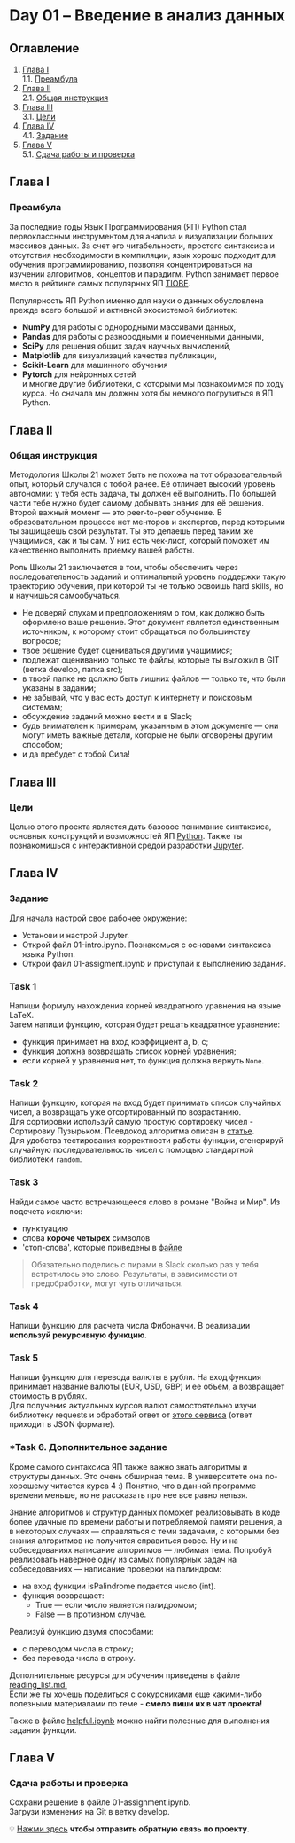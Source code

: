 # Day 01 – Введение в анализ данных
## Оглавление
1. [Глава I](#глава-i) \
    1.1. [Преамбула](#преамбула)
2. [Глава II](#глава-ii) \
    2.1. [Общая инструкция](#общая-инструкция)
3. [Глава III](#глава-iii) \
    3.1. [Цели](#цели) 
4. [Глава IV](#глава-iv) \
    4.1. [Задание](#задание)
5. [Глава V](#глава-v) \
    5.1. [Сдача работы и проверка](#сдача-работы-и-проверка)

## Глава I
### Преамбула
За последние годы Язык Программирования (ЯП) Python стал первоклассным инструментом для анализа и визуализации
больших массивов данных. За счет его читабельности, простого синтаксиса и отсутствия необходимости в компиляции,
язык хорошо подходит для обучения программированию, позволяя концентрироваться на изучении алгоритмов, концептов и парадигм.
Python занимает первое место в рейтинге самых популярных ЯП [TIOBE](https://ru.wikipedia.org/wiki/%D0%98%D0%BD%D0%B4%D0%B5%D0%BA%D1%81_TIOBE).

Популярность ЯП Python именно для науки о данных обусловлена прежде всего большой и активной экосистемой библиотек:
- **NumPy** для работы с однородными массивами данных, 
- **Pandas** для работы с разнородными и помеченными данными, 
- **SciPy** для решения общих задач научных вычислений, 
- **Matplotlib** для визуализаций качества публикации, 
- **Scikit-Learn** для машинного обучения
- **Pytorch** для нейронных сетей \
и многие другие библиотеки, с которыми мы познакомимся по ходу курса. Но сначала мы должны хотя бы немного погрузиться в ЯП Python.

## Глава II
### Общая инструкция

Методология Школы 21 может быть не похожа на тот образовательный опыт, который случался с тобой ранее. Её отличает высокий уровень автономии: у тебя есть задача, ты должен её выполнить. По большей части тебе нужно будет самому добывать знания для её решения. Второй важный момент — это peer-to-peer обучение. В образовательном процессе нет менторов и экспертов, перед которыми ты защищаешь свой результат. Ты это делаешь перед таким же учащимися, как и ты сам. У них есть чек-лист, который поможет им качественно выполнить приемку вашей работы.

Роль Школы 21 заключается в том, чтобы обеспечить через последовательность заданий и оптимальный уровень поддержки такую траекторию обучения, при которой ты не только освоишь hard skills, но и научишься самообучаться.

- Не доверяй слухам и предположениям о том, как должно быть оформлено ваше решение. Этот документ является единственным источником, к которому стоит обращаться по большинству вопросов;
- твое решение будет оцениваться другими учащимися;
- подлежат оцениванию только те файлы, которые ты выложил в GIT (ветка develop, папка src);
- в твоей папке не должно быть лишних файлов — только те, что были указаны в задании;
- не забывай, что у вас есть доступ к интернету и поисковым системам;
- обсуждение заданий можно вести и в Slack;
- будь внимателен к примерам, указанным в этом документе — они могут иметь важные детали, которые не были оговорены другим способом;
- и да пребудет с тобой Сила!

## Глава III
### Цели
Целью этого проекта является дать базовое понимание синтаксиса, основных конструкций и возможностей ЯП [Python](https://www.python.org/). Также ты познакомишься с интерактивной средой разработки [Jupyter](https://jupyter.org/).

## Глава IV
### Задание

Для начала настрой свое рабочее окружение: 
* Установи и настрой Jupyter.
* Открой файл 01-intro.ipynb. Познакомься с основами синтаксиса языка Python.
* Открой файл 01-assigment.ipynb и приступай к выполнению задания.

### Task 1
Напиши формулу нахождения корней квадратного уравнения на языке LaTeX.\
Затем напиши функцию, которая будет решать квадратное уравнение:
- функция принимает на вход коэффициент a, b, c;
- функция должна возвращать список корней уравнения;
- если корней у уравнения нет, то функция должна вернуть ```None```.

### Task 2
Напиши функцию, которая на вход будет принимать список случайных чисел, а возвращать уже отсортированный по возрастанию. \
Для сортировки используй самую простую сортировку чисел - Сортировку Пузырьком. Псевдокод алгоритма описан в [статье](https://ru.wikipedia.org/wiki/%D0%A1%D0%BE%D1%80%D1%82%D0%B8%D1%80%D0%BE%D0%B2%D0%BA%D0%B0_%D0%BF%D1%83%D0%B7%D1%8B%D1%80%D1%8C%D0%BA%D0%BE%D0%BC). \
Для удобства тестирования корректности работы функции, сгенерируй случайную последовательность чисел с помощью стандартной библиотеки ```random```.

### Task 3
Найди самое часто встречающееся слово в романе "Война и Мир".
Из подсчета исключи:
- пунктуацию
- слова **короче четырех** символов
- 'cтоп-слова', которые приведены в [файле](datasets/stop_words_russian.txt)

>Обязательно поделись с пирами в Slack сколько раз у тебя встретилось это слово. Результаты, в зависимости от предобработки, могут чуть отличаться.

### Task 4
Напиши функцию для расчета числа Фибоначчи. В реализации **используй рекурсивную функцию**.

### Task 5
Напиши функцию для перевода валюты в рубли. 
На вход функция принимает название валюты (EUR, USD, GBP) и ее объем, а возвращает стоимость в рублях.  
Для получения актуальных курсов валют самостоятельно изучи библиотеку requests и обработай ответ от [этого сервиса](https://www.cbr-xml-daily.ru/daily_json.js) (ответ приходит в JSON формате).

### *Task 6. Дополнительное задание
Кроме самого синтаксиса ЯП также важно знать алгоритмы и структуры данных. Это очень обширная тема. В университете она по-хорошему читается курса 4 :) Понятно, что в данной программе времени меньше, но не рассказать про нее все равно нельзя.

Знание алгоритмов и структур данных поможет реализовывать в коде более удачные по времени работы и потребляемой памяти решения, а в некоторых случаях — справляться с теми задачами, с которыми без знания алгоритмов не получится справиться вовсе. Ну и на собеседованиях написание алгоритмов — любимая тема. Попробуй реализовать наверное одну из самых популярных задач на собеседованиях — написание проверки на пaлиндром:
- на вход функции isPalindrome подается число (int). 
- функция возвращает:
    - True — если число является палидромом;
    - False — в противном случае. 

Реализуй функцию двумя способами:
- с переводом числа в строку;
- без перевода числа в строку.

Дополнительные ресурсы для обучения приведены в файле [reading_list.md.](materials/reading_list.md) \
Если же ты хочешь поделиться с сокурсниками еще какими-либо полезными материалами по теме - **смело пиши их в чат проекта!**

Также в файле [helpful.ipynb](code-samples/helpful.ipynb) можно найти полезные для выполнения задания функции.

## Глава V
### Сдача работы и проверка
Сохрани решение в файле 01-assignment.ipynb.\
Загрузи изменения на Git в ветку develop.

💡 [Нажми здесь](https://forms.gle/2iayfRoMCXWtVc7Z8) **чтобы отправить обратную связь по проекту**. 

